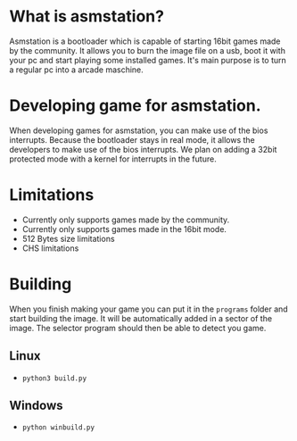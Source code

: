 # What is asmstation?
Asmstation is a bootloader which is capable of starting 16bit games made by the community.
It allows you to burn the image file on a usb, boot it with your pc and start playing some installed games.
It's main purpose is to turn a regular pc into a arcade maschine.

# Developing game for asmstation.
When developing games for asmstation, you can make use of the bios interrupts. Because the bootloader
stays in real mode, it allows the developers to make use of the bios interrupts. We plan on adding a
32bit protected mode with a kernel for interrupts in the future.

# Limitations
- Currently only supports games made by the community.
- Currently only supports games made in the 16bit mode.
- 512 Bytes size limitations
- CHS limitations

# Building
When you finish making your game you can put it in the `programs` folder and start building the image.
It will be automatically added in a sector of the image. The selector program should then be able to detect you game.

## Linux
- `python3 build.py`

## Windows
- `python winbuild.py`
